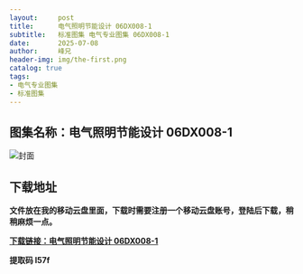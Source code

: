 ```yaml
---
layout:     post
title:      电气照明节能设计 06DX008-1
subtitle:   标准图集 电气专业图集 06DX008-1
date:       2025-07-08
author:     峰兄
header-img: img/the-first.png
catalog: true
tags:
- 电气专业图集
- 标准图集
---
```

## 图集名称：电气照明节能设计 06DX008-1
![封面](https://pic1.imgdb.cn/item/686dbd2c58cb8da5c897b402.jpg)


## 下载地址 ##
**文件放在我的移动云盘里面，下载时需要注册一个移动云盘账号，登陆后下载，稍稍麻烦一点。**  
  
[**下载链接：电气照明节能设计 06DX008-1**](https://caiyun.139.com/w/i/2oxwBfSZMZwlu)


**提取码 l57f**

